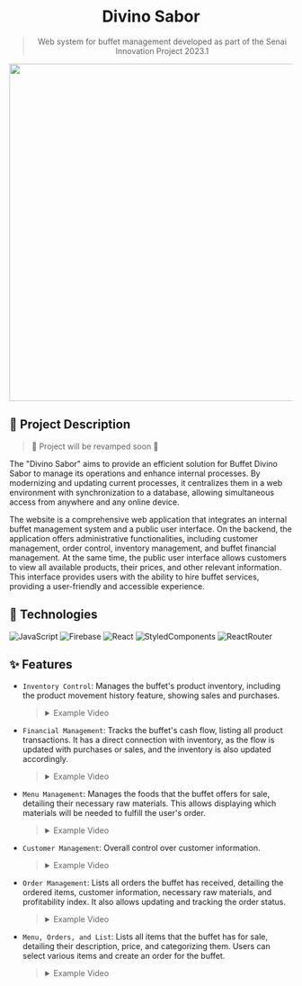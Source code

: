 <h1 align="center">Divino Sabor</h1>

<blockquote>
    <p align="center">Web system for buffet management developed as part of the Senai Innovation Project 2023.1</p>
</blockquote>

<div align="center">
    <image src="https://github.com/alvarosoaress/Divino-Sabor/assets/13721147/df06b638-6450-46ba-bcab-223a11642371" width=600 heigth=850/>
</div>

## 🧠 Project Description

> 💭 Project will be revamped soon 💭

The "Divino Sabor" aims to provide an efficient solution for Buffet Divino Sabor to manage its operations and enhance internal processes. By modernizing and updating current processes, it centralizes them in a web environment with synchronization to a database, allowing simultaneous access from anywhere and any online device.

The website is a comprehensive web application that integrates an internal buffet management system and a public user interface. On the backend, the application offers administrative functionalities, including customer management, order control, inventory management, and buffet financial management. At the same time, the public user interface allows customers to view all available products, their prices, and other relevant information. This interface provides users with the ability to hire buffet services, providing a user-friendly and accessible experience.

## 🚀 Technologies

![JavaScript](https://img.shields.io/badge/JavaScript-20232A?style=for-the-badge&logo=javascript&logoColor=F7DF1E)
![Firebase](https://img.shields.io/badge/firebase-20232A?style=for-the-badge&logo=firebase&logoColor=F7DF1E)
![React](https://img.shields.io/badge/React-20232A?style=for-the-badge&logo=react&logoColor=61DAFB)
![StyledComponents](https://img.shields.io/badge/styled--components-20232A?style=for-the-badge&logo=styled-components&logoColor=DB7093)
![ReactRouter](https://img.shields.io/badge/React_Router-20232A?style=for-the-badge&logo=react-router&logoColor=CA4245)

## ✨ Features

- `Inventory Control`: Manages the buffet's product inventory, including the product movement history feature, showing sales and purchases.

  <blockquote>
  <details>
  <summary>
  Example Video
  </summary>

  https://github.com/alvarosoaress/Divino-Sabor/assets/13721147/76c21e77-80a4-4786-bfc0-9ba78a425488

  </details>
  </blockquote>

- `Financial Management`: Tracks the buffet's cash flow, listing all product transactions. It has a direct connection with inventory, as the flow is updated with purchases or sales, and the inventory is also updated accordingly.

  <blockquote>
  <details>
  <summary>
  Example Video
  </summary>

    https://github.com/alvarosoaress/Divino-Sabor/assets/13721147/16ef538b-85b8-428a-ae9b-1116940398d2

  </details>
  </blockquote>

- `Menu Management`: Manages the foods that the buffet offers for sale, detailing their necessary raw materials. This allows displaying which materials will be needed to fulfill the user's order.

  <blockquote>
  <details>
  <summary>
  Example Video
  </summary>

  - Administrator View
  
      https://github.com/alvarosoaress/Divino-Sabor/assets/13721147/d952dafd-4b23-42af-8a20-2e5b445a7757

  - User View
  
    https://github.com/alvarosoaress/Divino-Sabor/assets/13721147/00215a31-6321-4cd8-adc0-4071c1083d60

  </details>
  </blockquote>

- `Customer Management`: Overall control over customer information.

  <blockquote>
  <details>
  <summary>
  Example Video
  </summary>

    https://github.com/alvarosoaress/Divino-Sabor/assets/13721147/17ad1fac-75a4-4f1b-a773-b5dc4153c39c

  </details>
  </blockquote>

- `Order Management`: Lists all orders the buffet has received, detailing the ordered items, customer information, necessary raw materials, and profitability index. It also allows updating and tracking the order status.

  <blockquote>
  <details>
  <summary>
  Example Video
  </summary>

    https://github.com/alvarosoaress/Divino-Sabor/assets/13721147/611ca225-0ad6-4e41-b7cb-c6eb4c0d1a14

  </details>
  </blockquote>

- `Menu, Orders, and List`: Lists all items that the buffet has for sale, detailing their description, price, and categorizing them. Users can select various items and create an order for the buffet.

  <blockquote>
  <details>
  <summary>
  Example Video
  </summary>

    https://github.com/alvarosoaress/Divino-Sabor/assets/13721147/8f47f082-a1fd-488e-9d1b-da7e4d5bde71

  </details>
  </blockquote>

<!--
Divino Sabor
1
https://divino-sabor.vercel.app
JavaScript;Firebase;React;StyledComponents;ReactRouter
https://github.com/alvarosoaress/Divino-Sabor/assets/13721147/df06b638-6450-46ba-bcab-223a11642371
Web solution that modernizes the management of Buffet Divino Sabor, integrating advanced internal operations and providing an intuitive interface for customers to view and hire services from anywhere.
available
-->
